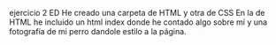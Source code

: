 ejercicio 2 ED
He creado una carpeta de HTML y otra de CSS
En la de HTML he incluido un html index donde he contado algo sobre mí y una fotografía de mi perro dandole estilo a la página.